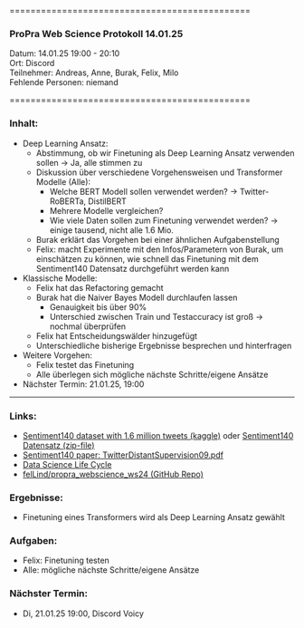 
==============================================

### ProPra Web Science Protokoll 14.01.25

Datum: 14.01.25 19:00 - 20:10  
Ort: Discord  
Teilnehmer: Andreas, Anne, Burak, Felix, Milo  
Fehlende Personen: niemand

==============================================


### Inhalt:
- Deep Learning Ansatz:
	- Abstimmung, ob wir Finetuning als Deep Learning Ansatz verwenden sollen -> Ja, alle stimmen zu
	- Diskussion über verschiedene Vorgehensweisen und Transformer Modelle (Alle):
		- Welche BERT Modell sollen verwendet werden? -> Twitter-RoBERTa, DistilBERT
		- Mehrere Modelle vergleichen? 
		- Wie viele Daten sollen zum Finetuning verwendet werden? -> einige tausend, nicht alle 1.6 Mio.
	- Burak erklärt das Vorgehen bei einer ähnlichen Aufgabenstellung
	- Felix: macht Experimente mit den Infos/Parametern von Burak, um einschätzen zu können, wie schnell das Finetuning mit dem Sentiment140 Datensatz durchgeführt werden kann
- Klassische Modelle:
	- Felix hat das Refactoring gemacht
	- Burak hat die Naiver Bayes Modell durchlaufen lassen 
		- Genauigkeit bis über 90%
		- Unterschied zwischen Train und Testaccuracy ist groß
		-> nochmal überprüfen
	- Felix hat Entscheidungswälder hinzugefügt
	- Unterschiedliche bisherige Ergebnisse besprechen und hinterfragen
- Weitere Vorgehen:
	- Felix testet das Finetuning
	- Alle überlegen sich mögliche nächste Schritte/eigene Ansätze
- Nächster Termin: 21.01.25, 19:00



---------------------------------------------


### Links:
- [Sentiment140 dataset with 1.6 million tweets (kaggle)](https://www.kaggle.com/datasets/kazanova/sentiment140/code?datasetId=2477&sortBy=commentCount) oder [Sentiment140 Datensatz (zip-file)](https://www.google.com/url?q=https%3A%2F%2Fcs.stanford.edu%2Fpeople%2Falecmgo%2Ftrainingandtestdata.zip)
- [Sentiment140 paper: TwitterDistantSupervision09.pdf](https://www-cs.stanford.edu/people/alecmgo/papers/TwitterDistantSupervision09.pdf)
- [Data Science Life Cycle](Data_Science_Life_Cycle.png)
- [felLind/propra_webscience_ws24 (GitHub Repo)](https://github.com/felLind/propra_webscience_ws24/tree/main)

### Ergebnisse:
- Finetuning eines Transformers wird als Deep Learning Ansatz gewählt

### Aufgaben:
- Felix: Finetuning testen
- Alle: mögliche nächste Schritte/eigene Ansätze 

### Nächster Termin: 
- Di, 21.01.25 19:00, Discord Voicy

